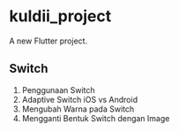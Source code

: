 # kuldii_project

A new Flutter project.

## Switch

1. Penggunaan Switch
2. Adaptive Switch iOS vs Android
3. Mengubah Warna pada Switch
4. Mengganti Bentuk Switch dengan Image
